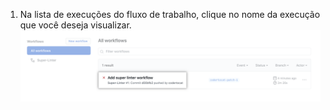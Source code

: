 1. Na lista de execuções do fluxo de trabalho, clique no nome da execução que você deseja visualizar. ![Nome da execução do fluxo de trabalho](/assets/images/help/repository/superlinter-run-name.png)